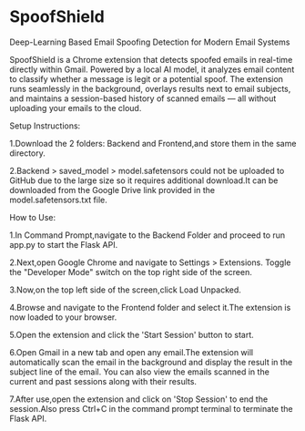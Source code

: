 # SpoofShield
Deep-Learning Based Email Spoofing Detection for Modern Email Systems

SpoofShield is a Chrome extension that detects spoofed emails in real-time directly within Gmail. Powered by a local AI model, it analyzes email content to classify whether a message is legit or a potential spoof. The extension runs seamlessly in the background, overlays results next to email subjects, and maintains a session-based history of scanned emails — all without uploading your emails to the cloud.

Setup Instructions:

1.Download the 2 folders: Backend and Frontend,and store them in the same directory.

2.Backend > saved_model > model.safetensors could not be uploaded to GitHub due to the large size so it requires additional download.It can be downloaded from the Google Drive link provided in the model.safetensors.txt file.


How to Use:

1.In Command Prompt,navigate to the Backend Folder and proceed to run app.py to start the Flask API.

2.Next,open Google Chrome and navigate to Settings > Extensions. Toggle the "Developer Mode" switch on the top right side of the screen.

3.Now,on the top left side of the screen,click Load Unpacked.

4.Browse and navigate to the Frontend folder and select it.The extension is now loaded to your browser.

5.Open the extension and click the 'Start Session' button to start.

6.Open Gmail in a new tab and open any email.The extension will automatically scan the email in the background and display the result in the subject line of the email. You can also view the emails scanned in the current and past sessions along with their results.

7.After use,open the extension and click on 'Stop Session' to end the session.Also press Ctrl+C in the command prompt terminal to terminate the Flask API.
